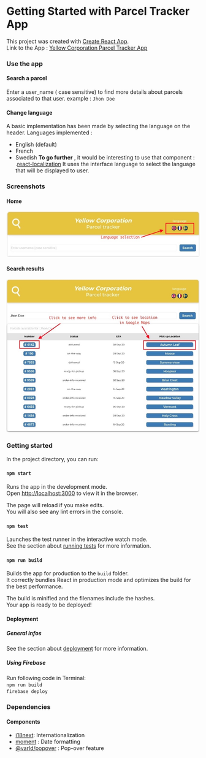 # Getting Started with Parcel Tracker App

This project was created with [Create React App](https://github.com/facebook/create-react-app).\
Link to the App : [Yellow Corporation Parcel Tracker App](https://package-tracking-app-6e0dd.web.app/)

### Use the app

#### Search a parcel
Enter a user_name ( case sensitive) to find more details about parcels associated to that user.
example : `Jhon Doe`

#### Change language
A basic implementation has been made by selecting the language on the header.
Languages implemented :

- English (default)
- French
- Swedish
**To go further** , it would be interesting to use that component : .[react-localization](https://www.npmjs.com/package/react-localization)
It uses the interface language to select the language that will be displayed to user.


### Screenshots

#### Home
![home](src/assets/screenshots/home.jpg)
#### Search results
![results](src/assets/screenshots/results.jpg)


### Getting started

In the project directory, you can run:

#### `npm start`

Runs the app in the development mode.\
Open [http://localhost:3000](http://localhost:3000) to view it in the browser.

The page will reload if you make edits.\
You will also see any lint errors in the console.

#### `npm test`

Launches the test runner in the interactive watch mode.\
See the section about [running tests](https://facebook.github.io/create-react-app/docs/running-tests) for more information.

#### `npm run build`

Builds the app for production to the `build` folder.\
It correctly bundles React in production mode and optimizes the build for the best performance.

The build is minified and the filenames include the hashes.\
Your app is ready to be deployed!

#### Deployment
##### General infos
See the section about [deployment](https://facebook.github.io/create-react-app/docs/deployment) for more information.


##### Using Firebase

Run following code in Terminal:\
`npm run build`\
`firebase deploy`

### Dependencies
#### Components
- [i18next](https://www.npmjs.com/package/i18next): Internationalization
- [moment](https://www.npmjs.com/package/react-moment) : Date formatting
- [@varld/popover](https://www.npmjs.com/package/@varld/popover) : Pop-over feature
